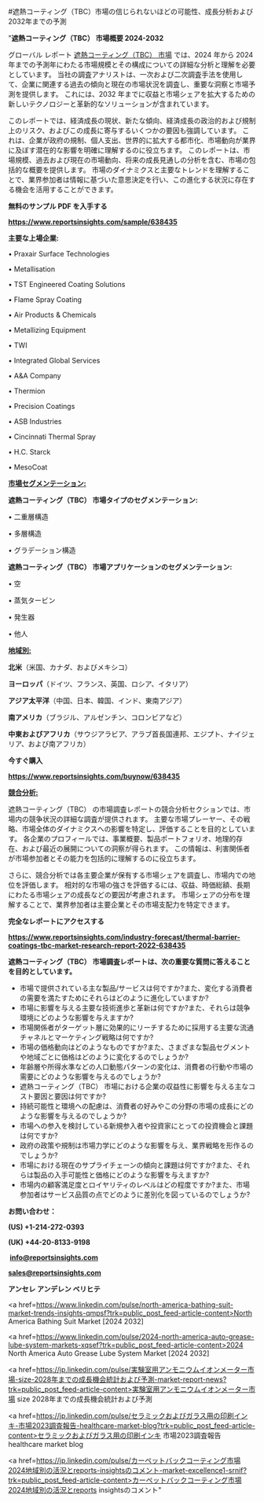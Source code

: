#遮熱コーティング（TBC）市場の信じられないほどの可能性、成長分析および2032年までの予測

"<strong>遮熱コーティング（TBC） 市場概要 2024-2032</strong>

グローバル レポート <a href=https://www.reportsinsights.com/sample/638435>遮熱コーティング（TBC） 市場</a> では、2024 年から 2024 年までの予測年にわたる市場規模とその構成についての詳細な分析と理解を必要としています。 当社の調査アナリストは、一次および二次調査手法を使用して、企業に関連する過去の傾向と現在の市場状況を調査し、重要な洞察と市場予測を提供します。 これには、2032 年までに収益と市場シェアを拡大​​するための新しいテクノロジーと革新的なソリューションが含まれています。

このレポートでは、経済成長の現状、新たな傾向、経済成長の政治的および規制上のリスク、およびこの成長に寄与するいくつかの要因も強調しています。 これは、企業が政府の規制、個人支出、世界的に拡大する都市化、市場動向が業界に及ぼす潜在的な影響を明確に理解するのに役立ちます。 このレポートは、市場規模、過去および現在の市場動向、将来の成長見通しの分析を含む、市場の包括的な概要を提供します。 市場のダイナミクスと主要なトレンドを理解することで、業界参加者は情報に基づいた意思決定を行い、この進化する状況に存在する機会を活用することができます。

<strong><b>無料のサンプル PDF を入手する</b></strong>

<a href=https://www.reportsinsights.com/sample/638435><strong><u>https://www.reportsinsights.com/sample/638435</u></strong></a>

<strong>主要な上場企業:</strong>

• Praxair Surface Technologies

• Metallisation

• TST Engineered Coating Solutions

• Flame Spray Coating

• Air Products & Chemicals

• Metallizing Equipment

• TWI

• Integrated Global Services

• A&A Company

• Thermion

• Precision Coatings

• ASB Industries

• Cincinnati Thermal Spray

• H.C. Starck

• MesoCoat

<strong><u>市場セグメンテーション</u></strong><strong><u>:</u></strong>

<strong>遮熱コーティング（TBC） 市場タイプのセグメンテーション:</strong>

• 二重層構造

• 多層構造

• グラデーション構造

<strong>遮熱コーティング（TBC） 市場アプリケーションのセグメンテーション:</strong>

• 空

• 蒸気タービン

• 発生器

• 他人

<strong><u>地域別</u></strong><strong><u>:</u></strong>

<strong>北米</strong>（米国、カナダ、およびメキシコ）

<strong>ヨーロッパ</strong>（ドイツ、フランス、英国、ロシア、イタリア）

<strong>アジア太平洋</strong>（中国、日本、韓国、インド、東南アジア）

<strong>南アメリカ</strong>（ブラジル、アルゼンチン、コロンビアなど）

<strong>中東およびアフリカ</strong>（サウジアラビア、アラブ首長国連邦、エジプト、ナイジェリア、および南アフリカ）

<strong>今すぐ購入</strong>

<a href=https://www.reportsinsights.com/buynow/638435><strong><u>https://www.reportsinsights.com/buynow/638435</u></strong></a>

<strong><u>競合分析:</u></strong>

遮熱コーティング（TBC） の市場調査レポートの競合分析セクションでは、市場内の競争状況の詳細な調査が提供されます。 主要な市場プレーヤー、その戦略、市場全体のダイナミクスへの影響を特定し、評価することを目的としています。 各企業のプロフィールでは、事業概要、製品ポートフォリオ、地理的存在、および最近の展開についての洞察が得られます。 この情報は、利害関係者が市場参加者とその能力を包括的に理解するのに役立ちます。

さらに、競合分析では各主要企業が保有する市場シェアを調査し、市場内での地位を評価します。 相対的な市場の強さを評価するには、収益、時価総額、長期にわたる市場シェアの成長などの要因が考慮されます。 市場シェアの分布を理解することで、業界参加者は主要企業とその市場支配力を特定できます。

<strong>完全なレポートにアクセスする</strong>

<a href=https://www.reportsinsights.com/industry-forecast/thermal-barrier-coatings-tbc-market-research-report-2022-638435><strong><u><b>https://www.reportsinsights.com/industry-forecast/thermal-barrier-coatings-tbc-market-research-report-2022-638435</b></u></strong></a>

<strong><b>遮熱コーティング（TBC） 市場調査レポートは、次の重要な質問に答えることを目的としています。</b></strong>
<ul>
  <li>市場で提供されている主な製品/サービスは何ですか?また、変化する消費者の需要を満たすためにそれらはどのように進化していますか?</li>
  <li>市場に影響を与える主要な技術進歩と革新は何ですか?また、それらは競争環境にどのような影響を与えますか?</li>
  <li>市場関係者がターゲット層に効果的にリーチするために採用する主要な流通チャネルとマーケティング戦略は何ですか?</li>
  <li>市場の価格動向はどのようなものですか?また、さまざまな製品セグメントや地域ごとに価格はどのように変化するのでしょうか?</li>
  <li>年齢層や所得水準などの人口動態パターンの変化は、消費者の行動や市場の需要にどのような影響を与えるのでしょうか?</li>
  <li>遮熱コーティング（TBC） 市場における企業の収益性に影響を与える主なコスト要因と要因は何ですか?</li>
  <li>持続可能性と環境への配慮は、消費者の好みやこの分野の市場の成長にどのような影響を与えるのでしょうか?</li>
  <li>市場への参入を検討している新規参入者や投資家にとっての投資機会と課題は何ですか?</li>
  <li>政府の政策や規制は市場力学にどのような影響を与え、業界戦略を形作るのでしょうか?</li>
  <li>市場における現在のサプライチェーンの傾向と課題は何ですか?また、それらは製品の入手可能性と価格にどのような影響を与えますか?</li>
  <li>市場内の顧客満足度とロイヤリティのレベルはどの程度ですか?また、市場参加者はサービス品質の点でどのように差別化を図っているのでしょうか?</li>
</ul>
<strong>お問い合わせ：</strong>

<strong>(US) +1-214-272-0393</strong>

<strong>(UK) +44-20-8133-9198</strong>

<strong> </strong><a href=info@reportsinsights.com><strong><u>info@reportsinsights.com</u></strong></a>

<a href=sales@reportsinsights.com><strong><u>sales@reportsinsights.com</u></strong></a>

<strong>アンセレ アンデレン ベリヒテ</strong>

<a href=https://www.linkedin.com/pulse/north-america-bathing-suit-market-trends-insights-qmpsf?trk=public_post_feed-article-content>North America Bathing Suit Market [2024 2032]</a>

<a href=https://www.linkedin.com/pulse/2024-north-america-auto-grease-lube-system-markets-xqsef?trk=public_post_feed-article-content>2024 North America Auto Grease Lube System Market [2024 2032]</a>

<a href=https://jp.linkedin.com/pulse/実験室用アンモニウムイオンメーター市場-size-2028年までの成長機会統計および予測-market-report-news?trk=public_post_feed-article-content>実験室用アンモニウムイオンメーター市場 size 2028年までの成長機会統計および予測</a>

<a href=https://jp.linkedin.com/pulse/セラミックおよびガラス用の印刷インキ-市場2023調査報告-healthcare-market-blog?trk=public_post_feed-article-content>セラミックおよびガラス用の印刷インキ 市場2023調査報告 healthcare market blog</a>

<a href=https://jp.linkedin.com/pulse/カーペットバックコーティング市場2024地域別の活況とreports-insightsのコメント-market-excellence1-srnif?trk=public_post_feed-article-content>カーペットバックコーティング市場2024地域別の活況とreports insightsのコメント</a>"

